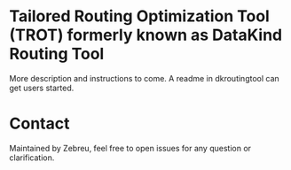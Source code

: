 # Tailored Routing Optimization Tool (TROT) formerly known as DataKind Routing Tool

More description and instructions to come. A readme in dkroutingtool can get users started.

# Contact

Maintained by Zebreu, feel free to open issues for any question or clarification.
